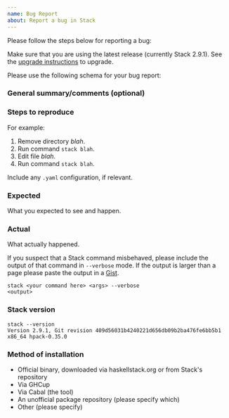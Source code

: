 ```yaml
---
name: Bug Report
about: Report a bug in Stack
---
```


Please follow the steps below for reporting a bug:

Make sure that you are using the latest release (currently Stack 2.9.1). See the
[upgrade instructions](http://docs.haskellstack.org/en/stable/install_and_upgrade/#upgrade)
to upgrade.

Please use the following schema for your bug report:

### General summary/comments (optional)

### Steps to reproduce

For example:

1. Remove directory *blah*.
2. Run command `stack blah`.
3. Edit file *blah*.
4. Run command `stack blah`.

Include any `.yaml` configuration, if relevant.

### Expected

What you expected to see and happen.

### Actual

What actually happened.

If you suspect that a Stack command misbehaved, please include the output of
that command in `--verbose` mode. If the output is larger than a page please
paste the output in a [Gist](https://gist.github.com/).

~~~text
stack <your command here> <args> --verbose
<output>
~~~

### Stack version

~~~text
stack --version
Version 2.9.1, Git revision 409d56031b4240221d656db09b2ba476fe6bb5b1 x86_64 hpack-0.35.0
~~~

### Method of installation

* Official binary, downloaded via haskellstack.org or from Stack's repository
* Via GHCup
* Via Cabal (the tool)
* An unofficial package repository (please specify which)
* Other (please specify)
